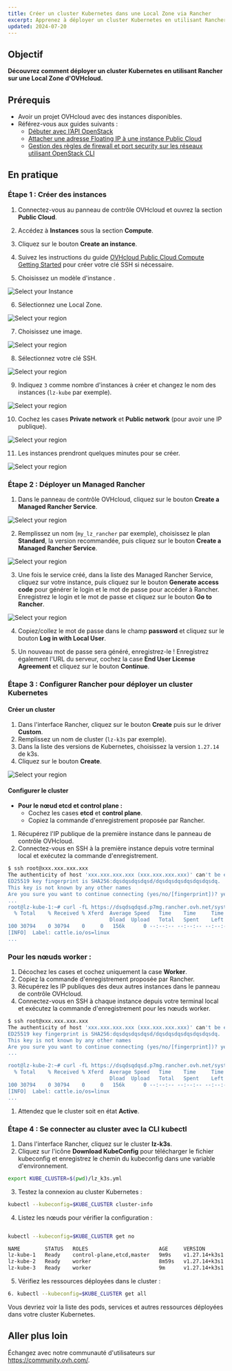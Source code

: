 ```yaml
---
title: Créer un cluster Kubernetes dans une Local Zone via Rancher
excerpt: Apprenez à déployer un cluster Kubernetes en utilisant Rancher sur une Local Zone d'OVHcloud.
updated: 2024-07-20
---
```


## Objectif

**Découvrez comment déployer un cluster Kubernetes en utilisant Rancher sur une Local Zone d'OVHcloud.**

## Prérequis

- Avoir un projet OVHcloud avec des instances disponibles.
- Référez-vous aux guides suivants :
  - [Débuter avec l’API OpenStack](/pages/public_cloud/compute/starting_with_nova)
  - [Attacher une adresse Floating IP à une instance Public Cloud](/pages/public_cloud/public_cloud_network_services/getting-started-03-attach-floating-ip-to-instance)
  - [Gestion des règles de firewall et port security sur les réseaux utilisant OpenStack CLI](/pages/public_cloud/compute/security_group_private_network)

## En pratique

### Étape 1 : Créer des instances

1. Connectez-vous au panneau de contrôle OVHcloud et ouvrez la section **Public Cloud**.
2. Accédez à **Instances** sous la section **Compute**.
3. Cliquez sur le bouton **Create an instance**.
4. Suivez les instructions du guide [OVHcloud Public Cloud Compute Getting Started](https://help.ovhcloud.com/csm/fr-public-cloud-compute-getting-started?id=kb_article_view&sysparm_article=KB0051011) pour créer votre clé SSH si nécessaire.

5. Choisissez un modèle d'instance . 

![Select your Instance](images/creationmodel.png)

6. Sélectionnez une Local Zone. 

![Select your region](images/regionlocalzone.png)

7. Choisissez une image.  

![Select your region](images/image.png)

8. Sélectionnez votre clé SSH.

![Select your region](images/sshnb.png)

9. Indiquez `3` comme nombre d'instances à créer et changez le nom des instances (`lz-kube` par exemple).

![Select your region](images/nbinstance.png)

10. Cochez les cases **Private network** et **Public network** (pour avoir une IP publique).

![Select your region](images/networkconfig.png)

11. Les instances prendront quelques minutes pour se créer.

![Select your region](images/instancepret.png)

### Étape 2 : Déployer un Managed Rancher

1. Dans le panneau de contrôle OVHcloud, cliquez sur le bouton **Create a Managed Rancher Service**.

![Select your region](images/rancher.png)

2. Remplissez un nom (`my_lz_rancher` par exemple), choisissez le plan **Standard**, la version recommandée, puis cliquez sur le bouton **Create a Managed Rancher Service**.

![Select your region](images/menurancher.png)

3. Une fois le service créé, dans la liste des Managed Rancher Service, cliquez sur votre instance, puis cliquez sur le bouton **Generate access code** pour générer le login et le mot de passe pour accéder à Rancher. Enregistrez le login et le mot de passe et cliquez sur le bouton **Go to Rancher**.

![Select your region](images/generationCode.png)

4. Copiez/collez le mot de passe dans le champ **password** et cliquez sur le bouton **Log in with Local User**.

5. Un nouveau mot de passe sera généré, enregistrez-le ! Enregistrez également l'URL du serveur, cochez la case **End User License Agreement** et cliquez sur le bouton **Continue**.

### Étape 3 : Configurer Rancher pour déployer un cluster Kubernetes

#### Créer un cluster

1. Dans l'interface Rancher, cliquez sur le bouton **Create** puis sur le driver **Custom**.
2. Remplissez un nom de cluster (`lz-k3s` par exemple).
3. Dans la liste des versions de Kubernetes, choisissez la version `1.27.14` de k3s.
4. Cliquez sur le bouton **Create**.

![Select your region](images/customCluster.png)

#### Configurer le cluster

- **Pour le nœud etcd et control plane :**
  - Cochez les cases **etcd** et **control plane**.
  - Copiez la commande d'enregistrement proposée par Rancher.

1. Récupérez l'IP publique de la première instance dans le panneau de contrôle OVHcloud.
2. Connectez-vous en SSH à la première instance depuis votre terminal local et exécutez la commande d'enregistrement.

```bash
$ ssh root@xxx.xxx.xxx.xxx
The authenticity of host 'xxx.xxx.xxx.xxx (xxx.xxx.xxx.xxx)' can't be established.
ED25519 key fingerprint is SHA256:dqsdqsdqsdqsd/dqsdqsdqsdqsdqsdqsdq.
This key is not known by any other names
Are you sure you want to continue connecting (yes/no/[fingerprint])? yes
...
root@lz-kube-1:~# curl -fL https://dsqdsqdqsd.p7mg.rancher.ovh.net/system-agent-install.sh | sudo  sh -s - --server https://dsqdsqdqsd.p7mg.rancher.ovh.net --label 'cattle.io/os=linux' --token kbv5k48vc8thhgqqhmtd8tn55qtlpgw7jp4llm4m4tvnp9sznscmpf --etcd --controlplane
  % Total    % Received % Xferd  Average Speed   Time    Time     Time  Current
                                 Dload  Upload   Total   Spent    Left  Speed
100 30794    0 30794    0     0   156k      0 --:--:-- --:--:-- --:--:--  157k
[INFO]  Label: cattle.io/os=linux
...
```

### Pour les nœuds worker :

1. Décochez les cases et cochez uniquement la case **Worker**.
2. Copiez la commande d'enregistrement proposée par Rancher.
3. Récupérez les IP publiques des deux autres instances dans le panneau de contrôle OVHcloud.
4. Connectez-vous en SSH à chaque instance depuis votre terminal local et exécutez la commande d'enregistrement pour les nœuds worker.
   
```bash
$ ssh root@xxx.xxx.xxx.xxx
The authenticity of host 'xxx.xxx.xxx.xxx (xxx.xxx.xxx.xxx)' can't be established.
ED25519 key fingerprint is SHA256:dqsdqsdqsdqsd/dqsdqsdqsdqsdqsdqsdq.
This key is not known by any other names
Are you sure you want to continue connecting (yes/no/[fingerprint])? yes
...

root@lz-kube-2:~# curl -fL https://dsqdsqdqsd.p7mg.rancher.ovh.net/system-agent-install.sh | sudo  sh -s - --server https://dsqdsqdqsd.p7mg.rancher.ovh.net --label 'cattle.io/os=linux' --token kbv5k48vc8thhgqqhmtd8tn55qtlpgw7jp4llm4m4tvnp9sznscmpf --worker
  % Total    % Received % Xferd  Average Speed   Time    Time     Time  Current
                                 Dload  Upload   Total   Spent    Left  Speed
100 30794    0 30794    0     0   156k      0 --:--:-- --:--:-- --:--:--  157k
[INFO]  Label: cattle.io/os=linux
...

```

1. Attendez que le cluster soit en état **Active**.

### Étape 4 : Se connecter au cluster avec la CLI kubectl

1. Dans l'interface Rancher, cliquez sur le cluster **lz-k3s**.
2. Cliquez sur l'icône **Download KubeConfig** pour télécharger le fichier kubeconfig et enregistrez le chemin du kubeconfig dans une variable d'environnement.

```bash
export KUBE_CLUSTER=$(pwd)/lz_k3s.yml
```
3.  Testez la connexion au cluster Kubernetes :

```bash
kubectl --kubeconfig=$KUBE_CLUSTER cluster-info
```
4.  Listez les nœuds pour vérifier la configuration :

```bash

kubectl --kubeconfig=$KUBE_CLUSTER get no

NAME        STATUS   ROLES                       AGE     VERSION
lz-kube-1   Ready    control-plane,etcd,master   9m9s    v1.27.14+k3s1
lz-kube-2   Ready    worker                      8m59s   v1.27.14+k3s1
lz-kube-3   Ready    worker                      9m      v1.27.14+k3s1

```

5. Vérifiez les ressources déployées dans le cluster :


```bash
6. kubectl --kubeconfig=$KUBE_CLUSTER get all
```

Vous devriez voir la liste des pods, services et autres ressources déployées dans votre cluster Kubernetes.

## Aller plus loin
 
Échangez avec notre communauté d'utilisateurs sur <https://community.ovh.com/>.
